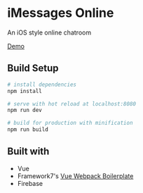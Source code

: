 # iMessages Online
An iOS style online chatroom

[Demo](//mesg.surge.sh)

## Build Setup

``` bash
# install dependencies
npm install

# serve with hot reload at localhost:8080
npm run dev

# build for production with minification
npm run build
```

## Built with
- Vue
- Framework7's [Vue Webpack Boilerplate](https://github.com/vuejs-templates/webpack)
- Firebase
